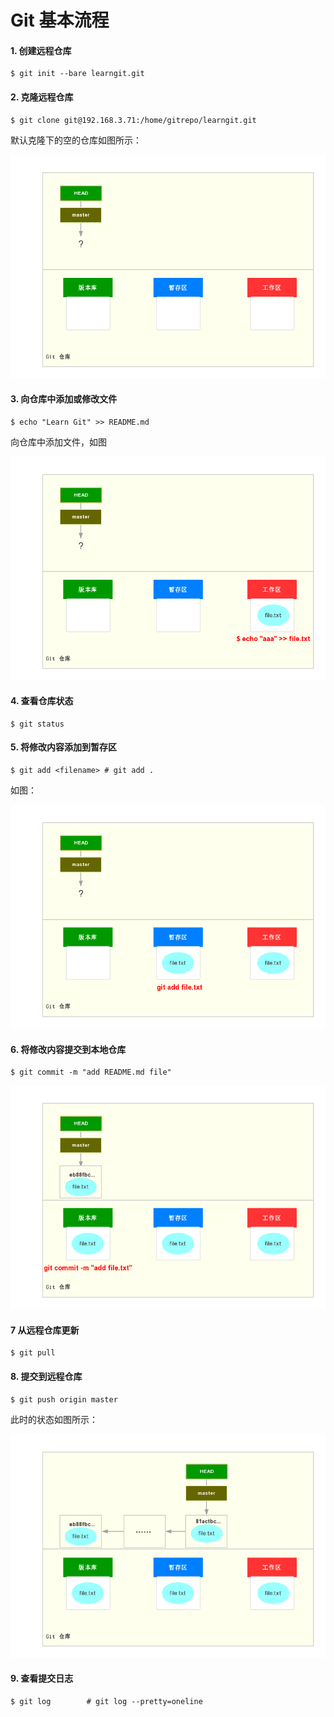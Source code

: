 # Git 基本流程

#### 1. 创建远程仓库

```shell
$ git init --bare learngit.git
```

#### 2. 克隆远程仓库

```shell
$ git clone git@192.168.3.71:/home/gitrepo/learngit.git
```

默认克隆下的空的仓库如图所示：

![empty_respo](../images/1.png)

#### 3. 向仓库中添加或修改文件

```shell
$ echo "Learn Git" >> README.md
```

向仓库中添加文件，如图

![addFile](../images/2.png)

#### 4. 查看仓库状态

```shell
$ git status
```

#### 5. 将修改内容添加到暂存区

```shell
$ git add <filename> # git add .
```

如图：

![addStage](../images/3.png)

#### 6. 将修改内容提交到本地仓库

```shell
$ git commit -m "add README.md file"
```

![commit](../images/4.png)



#### 7 从远程仓库更新

```shell
$ git pull
```

#### 8. 提交到远程仓库

```shell
$ git push origin master
```

此时的状态如图所示：

![push](../images/5.png)

#### 9. 查看提交日志

```shell
$ git log        # git log --pretty=oneline
```




